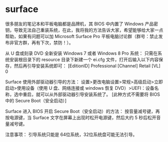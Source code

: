 # surface










很多朋友的笔记本和平板电脑都是品牌机，其 BIOS 中内置了 Windows 产品密钥，导致无法自己重装系统，在此，我将我的方法告诉大家，希望能够给大家一点帮助，如果有问题可以加 Microsoft Surface Pro 平板电脑讨论群（群号：禁止发布非官方群，再有下次，禁防！）。

从 U 盘或刻录 DVD 全新安装 Windows 7 或者 Windows 8 Pro 系统：
只需在系统安装根目录下的 resource  目录下新建一个 ei.cfg 文件，打开后输入以下内容保存，然后再引导安装系统即可：
[EditionID]
Professional
[Channel]
Retail
[VL]
0

Surface 使用外部驱动器引导的方法：
设置>更改电脑设置>常规>高级启动>立即启动>使用设备（使用 U 盘、网络连接或 windows 恢复 DVD）>UEFI：设备名称，选中重启，就可以从外部驱动器引导安装系统了。 [此种方式不需要将 BIOS 中的 Secure Boot（安全启动）]

Surface 进入 BIOS 开启 Secure Boot（安全启动）的方法：
按音量减号键，再按电源键，当 Surface 文字在屏幕上出现时松开电源键，然后大约 5 秒后松开音量减号键。

注意事项：
引导系统只能是 64位系统，32位系统盘可能无法引导。













